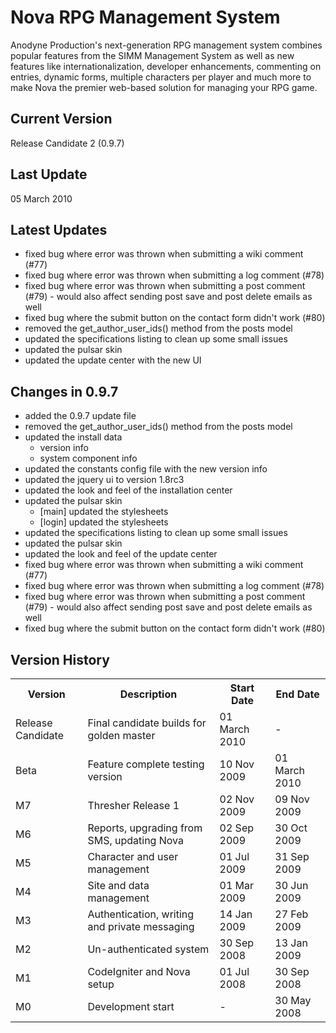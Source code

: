 Nova RPG Management System
==========================
Anodyne Production's next-generation RPG management system combines popular features from the SIMM Management System as well as new features like internationalization, developer enhancements, commenting on entries, dynamic forms, multiple characters per player and much more to make Nova the premier web-based solution for managing your RPG game.

Current Version
---------------
Release Candidate 2 (0.9.7)

Last Update
-----------
05 March 2010

Latest Updates
--------------
* fixed bug where error was thrown when submitting a wiki comment (#77)
* fixed bug where error was thrown when submitting a log comment (#78)
* fixed bug where error was thrown when submitting a post comment (#79) - would also affect sending post save and post delete emails as well
* fixed bug where the submit button on the contact form didn't work (#80)
* removed the get_author_user_ids() method from the posts model
* updated the specifications listing to clean up some small issues
* updated the pulsar skin
* updated the update center with the new UI

Changes in 0.9.7
----------------
* added the 0.9.7 update file
* removed the get_author_user_ids() method from the posts model
* updated the install data
    * version info
    * system component info
* updated the constants config file with the new version info
* updated the jquery ui to version 1.8rc3
* updated the look and feel of the installation center
* updated the pulsar skin
    * [main] updated the stylesheets
    * [login] updated the stylesheets
* updated the specifications listing to clean up some small issues
* updated the pulsar skin
* updated the look and feel of the update center
* fixed bug where error was thrown when submitting a wiki comment (#77)
* fixed bug where error was thrown when submitting a log comment (#78)
* fixed bug where error was thrown when submitting a post comment (#79) - would also affect sending post save and post delete emails as well
* fixed bug where the submit button on the contact form didn't work (#80)

Version History
---------------
<table>
	<tr>
		<th>Version</th><th>Description</th><th>Start Date</th><th>End Date</th>
	</tr>
	<tr>
		<td>Release Candidate</td><td>Final candidate builds for golden master</td><td>01 March 2010</td><td>-</td>
	</tr>
	<tr>
		<td>Beta</td><td>Feature complete testing version</td><td>10 Nov 2009</td><td>01 March 2010</td>
	</tr>
	<tr>
		<td>M7</td><td>Thresher Release 1</td><td>02 Nov 2009</td><td>09 Nov 2009</td>
	</tr>
	<tr>
		<td>M6</td><td>Reports, upgrading from SMS, updating Nova</td><td>02 Sep 2009</td><td>30 Oct 2009</td>
	</tr>
	<tr>
		<td>M5</td><td>Character and user management</td><td>01 Jul 2009</td><td>31 Sep 2009</td>
	</tr>
	<tr>
		<td>M4</td><td>Site and data management</td><td>01 Mar 2009</td><td>30 Jun 2009</td>
	</tr>
	<tr>
		<td>M3</td><td>Authentication, writing and private messaging</td><td>14 Jan 2009</td><td>27 Feb 2009</td>
	</tr>
	<tr>
		<td>M2</td><td>Un-authenticated system</td><td>30 Sep 2008</td><td>13 Jan 2009</td>
	</tr>
	<tr>
		<td>M1</td><td>CodeIgniter and Nova setup</td><td>01 Jul 2008</td><td>30 Sep 2008</td>
	</tr>
	<tr>
		<td>M0</td><td>Development start</td><td>-</td><td>30 May 2008</td>
	</tr>
</table>